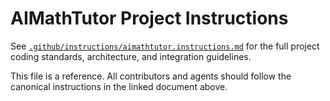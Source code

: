 # AIMathTutor Project Instructions

See [`.github/instructions/aimathtutor.instructions.md`](.github/instructions/aimathtutor.instructions.md) for the full project coding standards, architecture, and integration guidelines.

This file is a reference. All contributors and agents should follow the canonical instructions in the linked document above.
